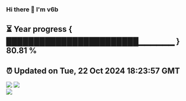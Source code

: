 ### Hi there 👋  I'm v6b  
⏳ Year progress { ████████████████████████▁▁▁▁▁▁ } 80.81 %
---
⏰ Updated on Tue, 22 Oct 2024 18:23:57 GMT
---
![](https://github-readme-stats.vercel.app/api?username=v6b&bg_color=30,e96443,904e95&title_color=fff&text_color=fff&layout=compact)
![](https://github-readme-stats.vercel.app/api/top-langs/?username=v6b&layout=compact&bg_color=30,e96443,904e95&title_color=fff&text_color=fff)  
![](https://gcore.jsdelivr.net/gh/v6b/v6b@main/assets/github-contribution-grid-snake.svg)

